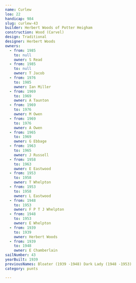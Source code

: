 ```yaml
---
name: Curlew
loa: 22
handicap: 984
slug: curlew-43
builder: Herbert Woods of Potter Heigham
construction: Wood (Carvel)
design: Traditional
designer: Herbert Woods
owners:
  - from: 1985
    to: null
    owner: S Read
  - from: 1985
    to: null
    owner: T Jacob
  - from: 1976
    to: 1985
    owner: Ian Miller
  - from: 1969
    to: 1969
    owner: A Taunton
  - from: 1969
    to: 1976
    owner: M Owen
  - from: 1969
    to: 1976
    owner: A Owen
  - from: 1965
    to: 1969
    owner: G Ebbage
  - from: 1963
    to: 1965
    owner: J Russell
  - from: 1958
    to: 1963
    owner: E Eastwood
  - from: 1953
    to: 1958
    owner: T Whelpton
  - from: 1953
    to: 1958
    owner: L Eastwood
  - from: 1948
    to: 1953
    owner: F P T J Whelpton
  - from: 1948
    to: 1953
    owner: E Whelpton
  - from: 1939
    to: 1939
    owner: Herbert Woods
  - from: 1939
    to: 1948
    owner: E Chamberlain
sailNumber: 43
yearBuilt: 1939
previousNames: Bloater (1939 -1948) Dark Lady (1948 -1953)
category: punts

---
```

